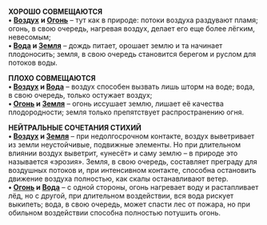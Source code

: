 **ХОРОШО СОВМЕЩАЮТСЯ**  
**•** [**Воздух**](http://andrewbozhko.com/vozduh) **и [Огонь](http://andrewbozhko.com/ogon)** – тут как в природе: потоки воздуха раздувают пламя; огонь, в свою очередь, нагревая воздух, делает его еще более лёгким, невесомым;  
**• [Вода](http://andrewbozhko.com/voda) и [Земля](http://andrewbozhko.com/zemlya)** – дождь питает, орошает землю и та начинает плодоносить; земля, в свою очередь становится берегом и руслом для потоков воды.  
  
**ПЛОХО СОВМЕЩАЮТСЯ**  
**• [Воздух](http://andrewbozhko.com/vozduh) и [Вода](http://andrewbozhko.com/voda)** – воздух способен вызвать лишь шторм на воде; вода, в свою очередь, только остужает воздух;  
**• [Огонь](http://andrewbozhko.com/ogon) и [Земля](http://andrewbozhko.com/zemlya)** – огонь иссушает землю, лишает её качества плодородности; земля только препятствует распространению огня.  
  
**НЕЙТРАЛЬНЫЕ СОЧЕТАНИЯ СТИХИЙ**  
**• [Воздух](http://andrewbozhko.com/vozduh) и [Земля](http://andrewbozhko.com/zemlya)** – при недолгосрочном контакте, воздух выветривает из земли неустойчивые, подвижные элементы. Но при длительном влиянии воздух выветрит, «унесёт» и саму землю – в природе это называется «эрозия». Земля, в свою очередь, составляет преграду для воздушных потоков и, при интенсивном контакте, способна остановить движение воздуха полностью, как скалы останавливают ветер.  
**• [Огонь](http://andrewbozhko.com/ogon) и [Вода](http://andrewbozhko.com/voda)** – с одной стороны, огонь нагревает воду и растапливает лёд, но с другой, при длительном воздействии, вся вода рискует выкипеть; вода, в свою очередь, может спасти лес от пожара, но при обильном воздействии способна полностью потушить огонь.